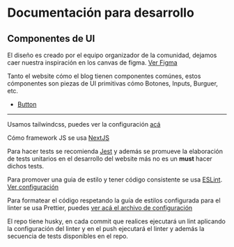 # Documentación para desarrollo

## Componentes de UI

El diseño es creado por el equipo organizador de la comunidad, dejamos caer nuestra inspiración en los canvas de figma. [Ver Figma](https://www.figma.com/file/0OwX2E9ex58fR1m0zEqRIR/NodeSchool-SM?node-id=891%3A6)

Tanto el website cómo el blog tienen componentes comúnes, estos cómponentes son piezas de UI primitivas cómo Botones, Inputs, Burguer, etc.

- [Button](./Button.md)

---

Usamos tailwindcss, puedes ver la configuración [acá](https://github.com/nodeschoolsm/website/blob/master/tailwind.config.js)

Cómo framework JS se usa [NextJS](https://nextjs.org/)

Para hacer tests se recomienda [Jest](https://jestjs.io/) y además se promueve la elaboración de tests unitarios en el desarrollo del website más no es un **must** hacer dichos tests.

Para promover una guia de estilo y tener código consistente se usa [ESLint](https://eslint.org/). [Ver configuración](https://github.com/nodeschoolsm/website/blob/master/.eslintrc.js)


Para formatear el código respetando la guía de estilos configurada para el linter se usa Prettier, puedes [ver acá el archivo de configuración](https://github.com/nodeschoolsm/website/blob/master/.prettierrc)

El repo tiene husky, en cada commit que realices ejecutará un lint aplicando la configuración del linter y en el push ejecutará el linter y además la secuencia de tests disponibles en el repo.